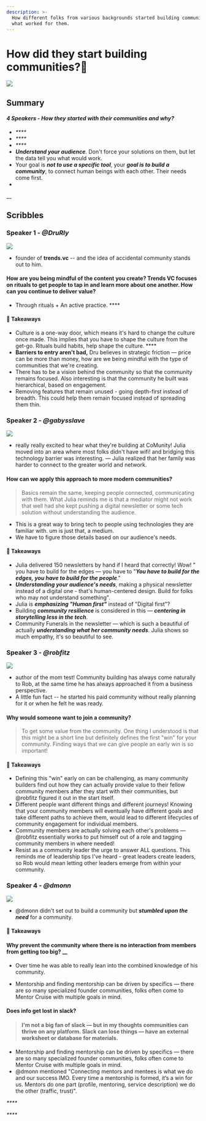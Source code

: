 ```yaml
---
description: >-
  How different folks from various backgrounds started building community and
  what worked for them.
---
```


# How did they start building communities?👀

![](../.gitbook/assets/image%20%281%29.png)

## Summary

#### _4 Speakers - How they started with their communities and why?_

*  _****_
*  _****_
*   _****_
* _**Understand your audience**_. Don't force your solutions on them, but let the data tell you what would work. 
* Your goal is _**not to use a specific tool**_, your _**goal is to build a community**_, to connect human beings with each other. Their needs come first.
* 
\_\_

## Scribbles

### Speaker 1 - _@DruRly_

![](../.gitbook/assets/image%20%287%29.png)

* founder of **trends.vc** -- and the idea of accidental community stands out to him.  

#### How are you being mindful of the content you create? Trends VC focuses on rituals to get people to tap in and learn more about one another. How can you continue to deliver value?

* Through rituals + An active practice.  ****

####  🚩 Takeaways 

* Culture is a one-way door, which means it's hard to change the culture once made. This implies that you have to shape the culture from the get-go. Rituals build habits, help shape the culture. ****
* **Barriers to entry aren't bad,** Dru believes in strategic friction — price can be more than money, how are we being mindful with the type of communities that we're creating.
* There has to be a vision behind the community so that the community remains focused. Also interesting is that the community he built was hierarchical, based on engagement.
* Removing features that remain unused - going depth-first instead of breadth. This could help them remain focused instead of spreading them thin.





### Speaker 2 - _**@gabysslave**_

![](../.gitbook/assets/image%20%283%29.png)

* really really excited to hear what they're building at CoMunity! Julia moved into an area where most folks didn't have wifi! and bridging this technology barrier was interesting. — Julia realized that her family was harder to connect to the greater world and network.

#### How can we apply this approach to more modern communities?  

> Basics remain the same, keeping people connected, communicating with them. What Julia reminds me is that a mediator might not work that well had she kept pushing a digital newsletter or some tech solution without understanding the audience.

* This is a great way to bring tech to people using technologies they are familiar with. um is just that, a medium. 
* We have to figure those details based on our audience's needs. 

#### 🚩 Takeaways 

* Julia delivered 150 newsletters by hand if I heard that correctly! Wow! " you have to build for the edges — you have to "_**You have to build for the edges, you have to build for the people**_."
* _**Understanding your audience's needs**_, making a physical newsletter instead of a digital one - that's human-centered design. Build for folks who may not understand something".
* Julia is _**emphasizing "Human first"**_ instead of "Digital first"?
* Building _**community resilience**_ is considered in this — _**centering in storytelling less in the tech**_.
* Community Funerals in the newsletter — which is such a beautiful of actually _**understanding what her community needs**_. Julia shows so much empathy, it's so beautiful to see.





### **Speaker 3 -** _**@robfitz**_

![](../.gitbook/assets/image%20%284%29.png)

* author of the mom test! Community building has always come naturally to Rob, at the same time he has always approached it from a business perspective.
* A little fun fact -- he started his paid community without really planning for it or when he felt he was ready. 

#### Why would someone want to join a community?

> To get some value from the community. One thing I understood is that this might be a short line but definitely defines the first "win" for your community. Finding ways that we can give people an early win is so important!

#### 🚩 Takeaways 

* Defining this "win" early on can be challenging, as many community builders find out how they can actually provide value to their fellow community members after they start with their communities, but @robfitz figured it out in the start itself.
* Different people want different things and different journeys! Knowing that your community members will eventually have different goals and take different paths to achieve them, would lead to different lifecycles of community engagement for individual members.
* Community members are actually solving each other's problems — @robfitz essentially works to put himself out of a role and tagging community members in where needed!
* Resist as a community leader the urge to answer ALL questions. This reminds me of leadership tips I've heard - great leaders create leaders, so Rob would mean letting other leaders emerge from within your community.   

### Speaker 4 - _**@dmonn**_

![](../.gitbook/assets/image%20%285%29.png)

* @dmonn didn't set out to build a community but _**stumbled upon the need**_ for a community. 

#### 🚩 Takeaways 

#### Why prevent the community where there is no interaction from members from getting too big? __

* Over time he was able to really lean into the combined knowledge of his community.





* Mentorship and finding mentorship can be driven by specifics — there are so many specialized founder communities, folks often come to Mentor Cruise with multiple goals in mind. 

#### **Does info get lost in slack?**

> ####  I'm not a big fan of slack — but in my thoughts communities can thrive on any platform. Slack can lose things — have an external worksheet or database for materials.

####  

* Mentorship and finding mentorship can be driven by specifics — there are so many specialized founder communities, folks often come to Mentor Cruise with multiple goals in mind.
* @dmonn mentioned "Connecting mentors and mentees is what we do and our success IMO. Every time a mentorship is formed, it‘s a win for us. Mentors do one part \(profile, mentoring, service description\) we do the other \(traffic, trust\)".



_\*\*\*\*_

_\*\*\*\*_

